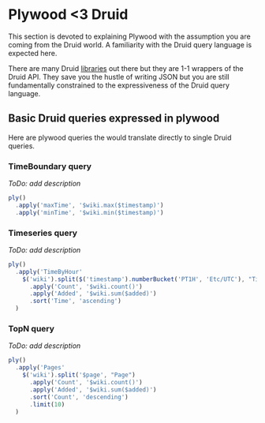 # Plywood <3 Druid

This section is devoted to explaining Plywood with the assumption you are coming from the Druid world.
A familiarity with the Druid query language is expected here.

There are many Druid [libraries](http://druid.io/docs/0.6.171/Libraries.html) out there but they are 1-1 wrappers of
the Druid API. They save you the hustle of writing JSON but you are still fundamentally constrained to the
expressiveness of the Druid query language.


## Basic Druid queries expressed in plywood

Here are plywood queries the would translate directly to single Druid queries.

### TimeBoundary query

*ToDo: add description*

```javascript
ply()
  .apply('maxTime', '$wiki.max($timestamp)')
  .apply('minTime', '$wiki.min($timestamp)')
```

### Timeseries query

*ToDo: add description*

```javascript
ply()
  .apply('TimeByHour'
    $('wiki').split($('timestamp').numberBucket('PT1H', 'Etc/UTC'), "Time")
      .apply('Count', '$wiki.count()')
      .apply('Added', '$wiki.sum($added)')
      .sort('Time', 'ascending')
  )
```

### TopN query

*ToDo: add description*

```javascript
ply()
  .apply('Pages'
    $('wiki').split('$page', "Page")
      .apply('Count', '$wiki.count()')
      .apply('Added', '$wiki.sum($added)')
      .sort('Count', 'descending')
      .limit(10)
  )
```
